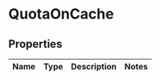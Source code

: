 
# QuotaOnCache

## Properties
Name | Type | Description | Notes
------------ | ------------- | ------------- | -------------



